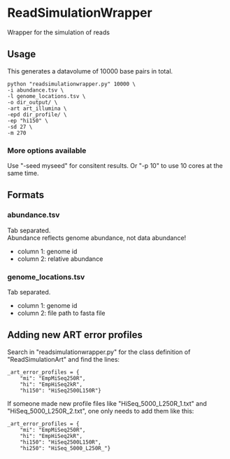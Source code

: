 # ReadSimulationWrapper
Wrapper for the simulation of reads

## Usage

This generates a datavolume of 10000 base pairs in total.

	python "readsimulationwrapper.py" 10000 \
	-i abundance.tsv \
	-l genome_locations.tsv \
	-o dir_output/ \
	-art art_illumina \
	-epd dir_profile/ \
	-ep "hi150" \
	-sd 27 \
	-m 270

### More options available

Use "-seed myseed" for consitent results. Or "-p 10" to use 10 cores at the same time.

## Formats

### abundance.tsv
Tab separated.  
Abundance reflects genome abundance, not data abundance!

* column 1: genome id
* column 2: relative abundance  


### genome_locations.tsv
Tab separated.  

* column 1: genome id
* column 2: file path to fasta file  

## Adding new ART error profiles

Search in "readsimulationwrapper.py" for the class definition of "ReadSimulationArt" and find the lines:

	_art_error_profiles = {
		"mi": "EmpMiSeq250R",
		"hi": "EmpHiSeq2kR",
		"hi150": "HiSeq2500L150R"}

If someone made new profile files like "HiSeq_5000_L250R_1.txt" and "HiSeq_5000_L250R_2.txt", one only needs to add them like this:

	_art_error_profiles = {
		"mi": "EmpMiSeq250R",
		"hi": "EmpHiSeq2kR",
		"hi150": "HiSeq2500L150R",
		"hi250": "HiSeq_5000_L250R_"}
